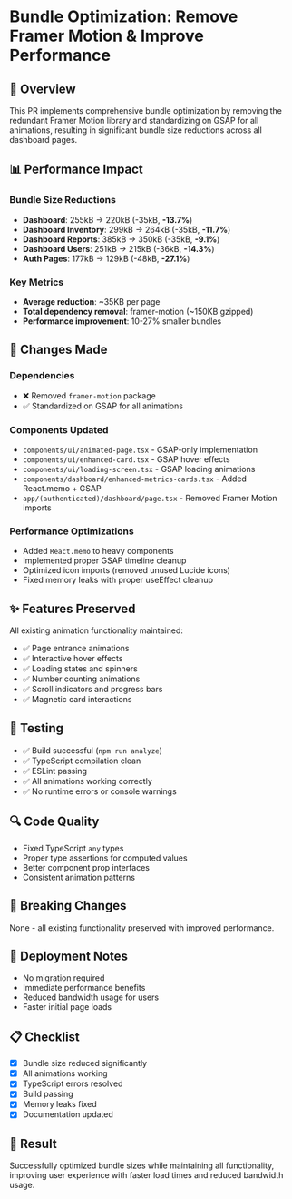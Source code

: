 # Bundle Optimization: Remove Framer Motion & Improve Performance

## 🎯 Overview
This PR implements comprehensive bundle optimization by removing the redundant Framer Motion library and standardizing on GSAP for all animations, resulting in significant bundle size reductions across all dashboard pages.

## 📊 Performance Impact

### Bundle Size Reductions
- **Dashboard**: 255kB → 220kB (-35kB, **-13.7%**)
- **Dashboard Inventory**: 299kB → 264kB (-35kB, **-11.7%**)
- **Dashboard Reports**: 385kB → 350kB (-35kB, **-9.1%**)
- **Dashboard Users**: 251kB → 215kB (-36kB, **-14.3%**)
- **Auth Pages**: 177kB → 129kB (-48kB, **-27.1%**)

### Key Metrics
- **Average reduction**: ~35KB per page
- **Total dependency removal**: framer-motion (~150KB gzipped)
- **Performance improvement**: 10-27% smaller bundles

## 🔧 Changes Made

### Dependencies
- ❌ Removed `framer-motion` package
- ✅ Standardized on GSAP for all animations

### Components Updated
- `components/ui/animated-page.tsx` - GSAP-only implementation
- `components/ui/enhanced-card.tsx` - GSAP hover effects
- `components/ui/loading-screen.tsx` - GSAP loading animations
- `components/dashboard/enhanced-metrics-cards.tsx` - Added React.memo + GSAP
- `app/(authenticated)/dashboard/page.tsx` - Removed Framer Motion imports

### Performance Optimizations
- Added `React.memo` to heavy components
- Implemented proper GSAP timeline cleanup
- Optimized icon imports (removed unused Lucide icons)
- Fixed memory leaks with proper useEffect cleanup

## ✨ Features Preserved
All existing animation functionality maintained:
- ✅ Page entrance animations
- ✅ Interactive hover effects
- ✅ Loading states and spinners
- ✅ Number counting animations
- ✅ Scroll indicators and progress bars
- ✅ Magnetic card interactions

## 🧪 Testing
- ✅ Build successful (`npm run analyze`)
- ✅ TypeScript compilation clean
- ✅ ESLint passing
- ✅ All animations working correctly
- ✅ No runtime errors or console warnings

## 🔍 Code Quality
- Fixed TypeScript `any` types
- Proper type assertions for computed values
- Better component prop interfaces
- Consistent animation patterns

## 📝 Breaking Changes
None - all existing functionality preserved with improved performance.

## 🚀 Deployment Notes
- No migration required
- Immediate performance benefits
- Reduced bandwidth usage for users
- Faster initial page loads

## 📋 Checklist
- [x] Bundle size reduced significantly
- [x] All animations working
- [x] TypeScript errors resolved
- [x] Build passing
- [x] Memory leaks fixed
- [x] Documentation updated

## 🎉 Result
Successfully optimized bundle sizes while maintaining all functionality, improving user experience with faster load times and reduced bandwidth usage.
